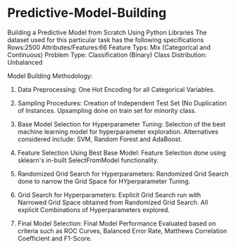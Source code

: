 # Predictive-Model-Building
Building a Predictive Model from Scratch Using Python Libraries
The dataset used for this particular task has the following specifications
Rows:2500
Attributes/Features:66
Feature Typs: Mix (Categorical and Continuous)
Problem Type: Classification (Binary)
Class Distribution: Unbalanced

Model Building Methodology:

1) Data Preprocessing: One Hot Encoding for all Categorical Variables.

2) Sampling Procedures: Creation of Independent Test Set (No Duplication of Instances. Upsampling done on train set for minority class.

3) Base Model Selection for Hyperparameter Tuning: Selection of the best machine learning model for hyperparameter exploration. Alternatives considered include: SVM, Random Forest and AdaBoost.

4) Feature Selection Using Best Base Model: Feature Selection done using sklearn's in-built SelectFromModel functionality.

5) Randomized Grid Search for Hyperparameters: Randomized Grid Search done to narrow the Grid Space for HYperparameter Tuning.

6) Grid Search for Hyperparameters: Explicit Grid Search run with Narrowed Grid Space obtained from Randomized Grid Search. All explicit Combinations of Hyperparameters explored.

7) Final Model Selection: Final Model Performance Evaluated based on criteria such as ROC Curves, Balanced Error Rate, Matthews Correlation Coefficient and F1-Score.
